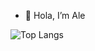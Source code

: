 - 👋 Hola, I’m Ale

![Top Langs](https://github-readme-stats.vercel.app/api/top-langs/?username=alelthomas&theme=calm)

<!---
alelthomas/alelthomas is a ✨ special ✨ repository because its `README.md` (this file) appears on your GitHub profile.
You can click the Preview link to take a look at your changes.
--->
